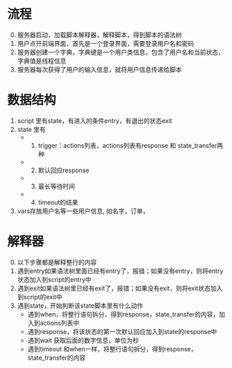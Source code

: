 # 流程
0. 服务器启动，加载脚本解释器，解释脚本，得到脚本的语法树
1. 用户点开前端界面，首先是一个登录界面，需要登录用户名和密码
2. 服务器创建一个字典，字典键是一个用户类信息，包含了用户名和当前状态，字典值是线程信息
3. 服务器每次获得了用户的输入信息，就将用户信息传递给脚本

# 数据结构
1. script 里有state，有进入的条件entry，有退出的状态exit
2. state 里有
    - 1. trigger：actions列表，actions列表有response 和 state_transfer两种
    - 2. 默认回应response
    - 3. 最长等待时间
    - 4. timeout的结果
3. vars存放用户名等一些用户信息, 如名字，订单，

# 解释器
0. 以下步骤都是解释整行的内容
1. 遇到entry如果语法树里面已经有entry了，报错；如果没有entry，则将entry状态加入到script的entry中
2. 遇到exit如果语法树里已经有exit了，报错；如果没有exit，则将exit状态加入到script的exit中
3. 遇到state，开始判断该state脚本里有什么动作
    - 遇到when，将整行语句拆分，得到response，state_transfer的内容，加入到actions列表中
    - 遇到response，将该状态的第一次默认回应加入到state的response中
    - 遇到wait 获取后面的数字信息，单位为秒
    - 遇到timeout 和when一样，将整行语句拆分，得到response，state_transfer的内容